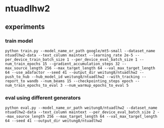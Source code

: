 # ntuadlhw2

## experiments

### train model

```python train.py --model_name_or_path google/mt5-small --dataset_name ntuadlhw2-data --text_column maintext --learning_rate 2e-5 --per_device_train_batch_size 1 --per_device_eval_batch_size 1 --num_train_epochs 15 --gradient_accumulation_steps 32 --max_source_length 256 --max_target_length 64 --val_max_target_length 64 --use_adafactor --seed 41 --output_dir weitung8/ntuadlhw2 --push_to_hub --hub_model_id weitung8/ntuadlhw2 --with_tracking --report_to wandb --num_beams 15 --checkpointing_steps epoch --num_train_epochs_to_eval 3 --num_warmup_epochs_to_eval 5```

### eval using different generators

```python eval.py --model_name_or_path weitung8/ntuadlhw2 --dataset_name ntuadlhw2-data --text_column maintext --per_device_eval_batch_size 2 --max_source_length 256 --max_target_length 64 --val_max_target_length 64 --seed 41 --output_dir weitung8/ntuadlhw2```
